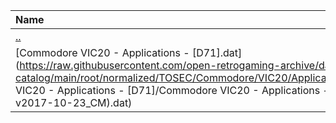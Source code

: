 |Name|Size|
|:---|---:|
|[..](../index.html)|DIR|
|[Commodore VIC20 - Applications - [D71].dat](https://raw.githubusercontent.com/open-retrogaming-archive/dat-catalog/main/root/normalized/TOSEC/Commodore/VIC20/Applications/[D71]/Commodore VIC20 - Applications - [D71]/Commodore VIC20 - Applications - [D71] (TOSEC-v2017-10-23_CM).dat)|1836|
